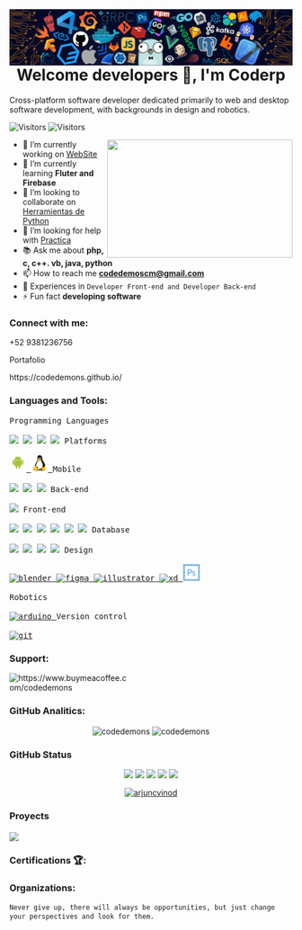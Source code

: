 <img align='right' src="https://github.com/Codedemons/Codedemons/blob/main/header_.png" width="100%" height="20%">
 <br>
 <br>
<h1 align="center">Welcome developers 👋, I'm Coderp</h1>

Cross-platform software developer dedicated primarily to web and desktop software development, with backgrounds in design and robotics.


![Visitors](https://api.visitorbadge.io/api/visitors?path=https%3A%2F%2Fgithub.com%2Fcodedemons&label=total-visitors&labelColor=%230fbfa8&countColor=%23697689)
![Visitors](https://api.visitorbadge.io/api/daily?path=https%3A%2F%2Fgithub.com%2Fcodedemons&label=today-visitors&labelColor=%230fbfa8&countColor=%23697689)

<img align='right' src="https://media.giphy.com/media/v1.Y2lkPTc5MGI3NjExZDlnMGNhbGpzdmw3OGRtczNianFjNWRnMzExenh4bzFsa21xdTI1NyZlcD12MV9pbnRlcm5hbF9naWZfYnlfaWQmY3Q9Zw/qgQUggAC3Pfv687qPC/giphy.gif" width="330" height="210">
 
- 🔭 I’m currently working on [WebSite](https://codedemons.github.io/)
- 🌱 I’m currently learning **Fluter and Firebase**
- 👯 I’m looking to collaborate on [Herramientas de Python](https://github.com/Codedemons/Herramientas)
- 🤝 I’m looking for help with [Practica](https://github.com/Codedemons/Desarrollo-de-la-Practica-Tau-Prolog-1)
- :books: Ask me about **php, c, c++. vb, java, python**
- 📫 How to reach me **codedemoscm@gmail.com**
- 📄 Experiences in `Developer Front-end and Developer Back-end`
- ⚡ Fun fact **developing software**


### Connect with me:
<p align="left">
  +52 9381236756
</p>
Portafolio 
<p>
  https://codedemons.github.io/
</p>

### Languages and Tools:

<kbd>
    <kbd>Programming Languages</kbd>
    <br>
    <br>
    <img width="30px" src="https://cdn.jsdelivr.net/gh/devicons/devicon/icons/python/python-plain.svg" /> 
    <img width="30px" src="https://cdn.jsdelivr.net/gh/devicons/devicon/icons/csharp/csharp-plain.svg" /> 
    <img width="30px" src="https://cdn.jsdelivr.net/gh/devicons/devicon/icons/java/java-plain.svg" /> 
    <img width="30px" src="https://cdn.jsdelivr.net/gh/devicons/devicon/icons/c/c-plain.svg" /> 
</kbd>
<kbd>
    <kbd>Platforms</kbd>
    <br>
    <br>    
    <a href="https://developer.android.com" target="_blank" rel="noreferrer"> 
       <img width="30"src="https://raw.githubusercontent.com/devicons/devicon/master/icons/android/android-original-wordmark.svg" alt="android"/>
    </a>
    <a href="https://www.linux.org/" target="_blank" rel="noreferrer"> 
        <img width="30" src="https://raw.githubusercontent.com/devicons/devicon/master/icons/linux/linux-original.svg" alt="linux"/> 
    </a>
</kbd>
<kbd>
    <kbd>Mobile</kbd>
    <br>
    <br>
    <img width="30px" src="https://cdn.jsdelivr.net/gh/devicons/devicon/icons/dart/dart-original.svg" />
    <img width="30px" src="https://cdn.jsdelivr.net/gh/devicons/devicon/icons/flutter/flutter-plain.svg" />
    <img width="30px" src="https://cdn.jsdelivr.net/gh/devicons/devicon/icons/xamarin/xamarin-original.svg" />
</kbd>
<kbd>
    <kbd>Back-end</kbd>
    <br>
    <br>
    <img width="30px" src="https://cdn.jsdelivr.net/gh/devicons/devicon/icons/php/php-plain.svg" />
 </kbd>
<kbd>
    <kbd>Front-end</kbd>
    <br>
    <br>
    <img width="30px" src="https://cdn.jsdelivr.net/gh/devicons/devicon/icons/html5/html5-original.svg" /> 
    <img width="30px" src="https://cdn.jsdelivr.net/gh/devicons/devicon/icons/css3/css3-plain.svg" /> 
    <img width="30px" src="https://cdn.jsdelivr.net/gh/devicons/devicon/icons/bootstrap/bootstrap-plain.svg" /> 
    <img width="30px" src="https://cdn.jsdelivr.net/gh/devicons/devicon/icons/angularjs/angularjs-plain.svg" />
    <img width="30px" src="https://cdn.jsdelivr.net/gh/devicons/devicon/icons/javascript/javascript-original.svg" />
    <img width="30px" src="https://cdn.jsdelivr.net/gh/devicons/devicon/icons/jquery/jquery-plain.svg" />
 </kbd>
 <kbd>
    <kbd>Database</kbd>
    <br>
    <br>
    <img width="30px" src="https://cdn.jsdelivr.net/gh/devicons/devicon/icons/mysql/mysql-plain.svg" />
    <img width="30px" src="https://cdn.jsdelivr.net/gh/devicons/devicon/icons/microsoftsqlserver/microsoftsqlserver-plain.svg" />
    <img width="30px" src="https://cdn.jsdelivr.net/gh/devicons/devicon/icons/mongodb/mongodb-plain.svg" />
    <img width="30px" src="https://cdn.jsdelivr.net/gh/devicons/devicon/icons/sqlite/sqlite-plain.svg" />
 </kbd>
 <kbd>
    <kbd>Design</kbd>
    <br>
    <br>
    <a href="https://www.blender.org/" target="_blank" rel="noreferrer">
       <img width="30" src="https://cdn.jsdelivr.net/gh/devicons/devicon/icons/blender/blender-original.svg" alt="blender"/> 
    </a> 
    <a href="https://www.figma.com/" target="_blank" rel="noreferrer">
       <img width="30" src="https://www.vectorlogo.zone/logos/figma/figma-icon.svg" alt="figma"/>
    </a> 
    <a href="https://www.adobe.com/in/products/illustrator.html" target="_blank" rel="noreferrer"> 
       <img width="30" src="https://www.vectorlogo.zone/logos/adobe_illustrator/adobe_illustrator-icon.svg" alt="illustrator"/> 
    </a> 
    <a href="https://www.adobe.com/products/xd.html" target="_blank" rel="noreferrer"> 
       <img width="30" src="https://cdn.worldvectorlogo.com/logos/adobe-xd.svg" alt="xd"/> 
    </a> 
    <a href="https://www.photoshop.com/en" target="_blank" rel="noreferrer"> 
       <img width="30" src="https://raw.githubusercontent.com/devicons/devicon/master/icons/photoshop/photoshop-line.svg" alt="photoshop"/> 
    </a>
 </kbd>
 <br>
 <br>
 <kbd>
    <kbd>Robotics</kbd>
    <br>
    <br>
    <a href="https://www.arduino.cc/" target="_blank" rel="noreferrer"> 
       <img width="30" src="https://cdn.worldvectorlogo.com/logos/arduino-1.svg" alt="arduino"/> 
    </a>
 </kbd>
 <kbd>
    <kbd>Version control</kbd>
    <br>
    <br>
    <a href="https://git-scm.com/" target="_blank" rel="noreferrer"> 
       <img width="30" src="https://www.vectorlogo.zone/logos/git-scm/git-scm-icon.svg" alt="git"/> 
    </a>
 </kbd>

### Support:
<p><a href="https://www.buymeacoffee.com/https://www.buymeacoffee.com/codedemons"> <img align="left" src="https://cdn.buymeacoffee.com/buttons/v2/default-yellow.png" height="50" width="210" alt="https://www.buymeacoffee.com/codedemons" /></a></p><br><br>


### GitHub Analitics:
<p align="center">
   <img height="160em" align="center" src="https://github-readme-stats.vercel.app/api?username=codedemons&theme=dark&show_icons=true" alt="codedemons"/>
   <img height="160em" align="center" src="https://github-readme-streak-stats.herokuapp.com/?user=codedemons&&theme=dark&show_icons=true" alt="codedemons"/>
</p>

### GitHub Status
<p align="center">
  <img src="http://github-profile-summary-cards.vercel.app/api/cards/profile-details?username=codedemons&theme=dark">
  <img src="http://github-profile-summary-cards.vercel.app/api/cards/repos-per-language?username=codedemons&theme=dark">
  <img src="http://github-profile-summary-cards.vercel.app/api/cards/most-commit-language?username=codedemons&theme=dark">
  <img src="http://github-profile-summary-cards.vercel.app/api/cards/stats?username=codedemons&theme=dark">
  <img src="http://github-profile-summary-cards.vercel.app/api/cards/productive-time?username=codedemons&theme=dark&utcOffset=8">
</p>

<p align="center">
  <a href="https://github.com/ryo-ma/github-profile-trophy"><img src="https://github-profile-trophy.vercel.app/?username=codedemons&layout=compact&theme=radical&column=7&row=1&margin-w=15&margin-h=15" alt="arjuncvinod" />
  </a> 
</p>

### Proyects 
<a href="https://github.com/Codedemons/Herramientas">
  <img align="center" src="https://github-readme-stats.vercel.app/api/pin/?username=codedemons&repo=Herramientas&title_color=ffffff&text_color=c9cacc&icon_color=2bbc8a&bg_color=1d1f21" />
</a>


### Certifications 🏆:


### Organizations:


```
Never give up, there will always be opportunities, but just change your perspectives and look for them.
```

<!-- 

Enlaces 
https://shields.io/badges
https://wakatime.com/
Letras con recolidos
https://readme-typing-svg.herokuapp.com/demo/
Iconos
https://github.com/devicons/devicon/tree/v2.15.1/icons
Plantillas
https://github.com/anuraghazra/github-readme-stats/blob/master/themes/README.md
Ejemplos
https://github.com/durgeshsamariya/awesome-github-profile-readme-templates/tree/master

-->

